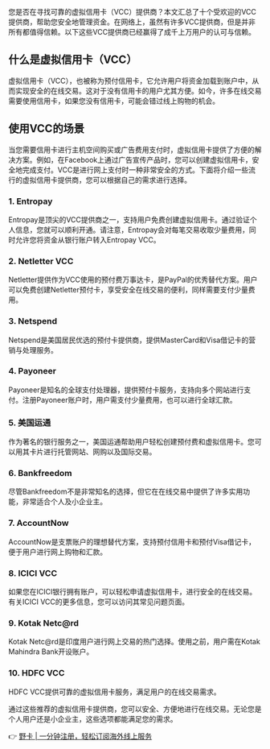 您是否在寻找可靠的虚拟信用卡（VCC）提供商？本文汇总了十个受欢迎的VCC提供商，帮助您安全地管理资金。在网络上，虽然有许多VCC提供商，但是并非所有都值得信赖。以下这些VCC提供商已经赢得了成千上万用户的认可与信赖。

## 什么是虚拟信用卡（VCC）

虚拟信用卡（VCC），也被称为预付信用卡，它允许用户将资金加载到账户中，从而实现安全的在线交易。这对于没有信用卡的用户尤其方便。如今，许多在线交易需要使用信用卡，如果您没有信用卡，可能会错过线上购物的机会。

## 使用VCC的场景

当您需要信用卡进行主机空间购买或广告费用支付时，虚拟信用卡提供了方便的解决方案。例如，在Facebook上通过广告宣传产品时，您可以创建虚拟信用卡，安全地完成支付。VCC是进行网上支付时一种非常安全的方式。下面将介绍一些流行的虚拟信用卡提供商，您可以根据自己的需求进行选择。

### 1. Entropay
Entropay是顶尖的VCC提供商之一，支持用户免费创建虚拟信用卡。通过验证个人信息，您就可以顺利开通。请注意，Entropay会对每笔交易收取少量费用，同时允许您将资金从银行账户转入Entropay VCC。

### 2. Netletter VCC
Netletter提供作为VCC使用的预付费万事达卡，是PayPal的优秀替代方案。用户可以免费创建Netletter预付卡，享受安全在线交易的便利，同样需要支付少量费用。

### 3. Netspend
Netspend是美国居民优选的预付卡提供商，提供MasterCard和Visa借记卡的营销与处理服务。

### 4. Payoneer
Payoneer是知名的全球支付处理器，提供预付卡服务，支持向多个网站进行支付。注册Payoneer账户时，用户需支付少量费用，也可以进行全球汇款。

### 5. 美国运通
作为著名的银行服务之一，美国运通帮助用户轻松创建预付费和虚拟信用卡。您可以用其卡片进行托管网站、网购以及国际交易。

### 6. Bankfreedom
尽管Bankfreedom不是非常知名的选择，但它在在线交易中提供了许多实用功能，非常适合个人及小企业主。

### 7. AccountNow
AccountNow是支票账户的理想替代方案，支持预付信用卡和预付Visa借记卡，便于用户进行网上购物和汇款。

### 8. ICICI VCC
如果您在ICICI银行拥有账户，可以轻松申请虚拟信用卡，进行安全的在线交易。有关ICICI VCC的更多信息，您可以访问其常见问题页面。

### 9. Kotak Netc@rd
Kotak Netc@rd是印度用户进行网上交易的热门选择。使用之前，用户需在Kotak Mahindra Bank开设账户。

### 10. HDFC VCC
HDFC VCC提供可靠的虚拟信用卡服务，满足用户的在线交易需求。

通过这些推荐的虚拟信用卡提供商，您可以安全、方便地进行在线交易。无论您是个人用户还是小企业主，这些选项都能满足您的需求。

👉 [野卡 | 一分钟注册，轻松订阅海外线上服务](https://bit.ly/bewildcard)